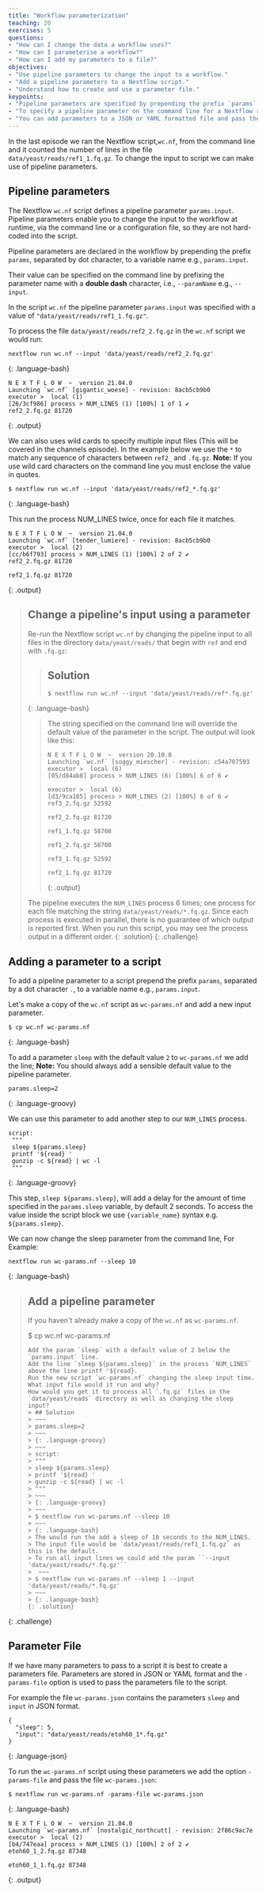 ```yaml
---
title: "Workflow parameterization"
teaching: 20
exercises: 5
questions:
- "How can I change the data a workflow uses?"
- "How can I parameterise a workflow?"
- "How can I add my parameters to a file?"
objectives:
- "Use pipeline parameters to change the input to a workflow."
- "Add a pipeline parameters to a Nextflow script."
- "Understand how to create and use a parameter file."
keypoints:
- "Pipeline parameters are specified by prepending the prefix `params` to a variable name, separated by dot character."
- "To specify a pipeline parameter on the command line for a Nextflow run use `--variable_name` syntax."
- "You can add parameters to a JSON or YAML formatted file and pass them to the script using option `-params-file`."
---
```


In the last episode we ran the Nextflow script,`wc.nf`, from the command line and it counted the number of lines  in the file
 `data/yeast/reads/ref1_1.fq.gz`. To change the input to script we can make use of pipeline parameters.

## Pipeline parameters

The Nextflow `wc.nf` script defines a pipeline parameter `params.input`.
Pipeline parameters enable you to change the input to the workflow at
runtime, via the command line or a configuration file, so they are not
hard-coded into the script.

Pipeline parameters are declared in the workflow by prepending the prefix
`params`, separated by dot character, to a variable name e.g.,
`params.input`.

Their value can be specified on the command line by
prefixing the parameter name with a **double dash** character, i.e.,
`--paramName` e.g., `--input`.

In the script `wc.nf` the pipeline parameter `params.input` was specified with a value of `"data/yeast/reads/ref1_1.fq.gz"`.

To process the file `data/yeast/reads/ref2_2.fq.gz` in the `wc.nf` script we would run:

~~~
nextflow run wc.nf --input 'data/yeast/reads/ref2_2.fq.gz'
~~~
{: .language-bash}

~~~
N E X T F L O W  ~  version 21.04.0
Launching `wc.nf` [gigantic_woese] - revision: 8acb5cb9b0
executor >  local (1)
[26/3cf986] process > NUM_LINES (1) [100%] 1 of 1 ✔
ref2_2.fq.gz 81720
~~~
{: .output}

We can also uses wild cards to specify multiple input files (This will be covered in the channels episode).
In the example below we use the `*` to match any sequence of characters between `ref2_` and `.fq.gz`.
**Note:** If you use wild card characters on the command line you must enclose the value in quotes.

~~~
$ nextflow run wc.nf --input 'data/yeast/reads/ref2_*.fq.gz'
~~~
{: .language-bash}

This run the process NUM_LINES twice, once for each file it matches.

~~~
N E X T F L O W  ~  version 21.04.0
Launching `wc.nf` [tender_lumiere] - revision: 8acb5cb9b0
executor >  local (2)
[cc/b6f793] process > NUM_LINES (1) [100%] 2 of 2 ✔
ref2_2.fq.gz 81720

ref2_1.fq.gz 81720
~~~
{: .output}

> ## Change a pipeline's input using a parameter
> Re-run the Nextflow script `wc.nf` by changing the pipeline input to all files in the directory `data/yeast/reads/`
> that begin with `ref` and end with `.fq.gz`:
>
> > ## Solution
> > ~~~
> > $ nextflow run wc.nf --input 'data/yeast/reads/ref*.fq.gz'
> > ~~~
> {: .language-bash}
> > The string specified on the command line will override the default value of the parameter in the script. The output will look like this:
> >
> > ~~~
> > N E X T F L O W  ~  version 20.10.0
> > Launching `wc.nf` [soggy_miescher] - revision: c54a707593
> > executor >  local (6)
> > [05/d84ab8] process > NUM_LINES (6) [100%] 6 of 6 ✔
> >
> > executor >  local (6)
> > [d3/9ca185] process > NUM_LINES (2) [100%] 6 of 6 ✔
> > ref3_2.fq.gz 52592
> >
> > ref2_2.fq.gz 81720
> >
> > ref1_1.fq.gz 58708
> >
> > ref1_2.fq.gz 58708
> >
> > ref3_1.fq.gz 52592
> >
> > ref2_1.fq.gz 81720
> > ~~~
> > {: .output}
>
> The pipeline executes the `NUM_LINES` process 6 times; one process
> for each file matching the string `data/yeast/reads/*.fq.gz`. Since
> each process is executed in parallel, there is no guarantee of
> which output is reported first. When you run this script, you may
> see the process output in a different order.
> {: .solution}
{: .challenge}

## Adding a parameter to a script


To add a pipeline parameter to a script prepend the prefix `params`, separated by a dot character `.`, to a variable name e.g.,
`params.input`.

Let's make a copy of the `wc.nf` script as `wc-params.nf` and add a new input parameter.

~~~
$ cp wc.nf wc-params.nf
~~~
{: .language-bash}

To add a parameter `sleep` with the default value `2` to `wc-params.nf` we add the line;
**Note:** You should always add a sensible default value to the pipeline parameter.

~~~
params.sleep=2
~~~
{: .language-groovy}

We can use this parameter to add another step to our `NUM_LINES` process.

~~~
script:
 """
 sleep ${params.sleep}
 printf '${read} '
 gunzip -c ${read} | wc -l
 """
~~~
{: .language-groovy}

This step, `sleep ${params.sleep}`,  will add a delay for the  amount of time specified in the `params.sleep` variable,
by default 2 seconds.
To access the value inside the script block we use `{variable_name}` syntax e.g. `${params.sleep}`.

We can now change the sleep parameter from the command line, For Example:

~~~
nextflow run wc-params.nf --sleep 10
~~~
{: .language-bash}

> ## Add a pipeline parameter
> If you haven't already  make a copy of the `wc.nf` as `wc-params.nf`.
>
> $ cp wc.nf wc-params.nf
> ~~~
> Add the param `sleep` with a default value of 2 below the `params.input` line.
> Add the line `sleep ${params.sleep}` in the process `NUM_LINES` above the line printf '${read}.
> Run the new script `wc-params.nf` changing the sleep input time.
> What input file would it run and why?
> How would you get it to process all `.fq.gz` files in the `data/yeast/reads` directory as well as changing the sleep input?
> > ## Solution
> > ~~~
> > params.sleep=2
> > ~~~
> > {: .language-groovy}
> > ~~~
> > script:
> > """
> > sleep ${params.sleep}
> > printf '${read} '
> > gunzip -c ${read} | wc -l
> > """
> > ~~~
> > {: .language-groovy}
> > ~~~
> > $ nextflow run wc-params.nf --sleep 10
> > ~~~
> > {: .language-bash}
> > The would run the add a sleep of 10 seconds to the NUM_LINES.
> > The input file would be `data/yeast/reads/ref1_1.fq.gz` as this is the default.
> > To run all input lines we could add the param ``--input 'data/yeast/reads/*.fq.gz'``
> >  ~~~
> > $ nextflow run wc-params.nf --sleep 1 --input  'data/yeast/reads/*.fq.gz'
> > ~~~
> > {: .language-bash}
> {: .solution}
{: .challenge}

##  Parameter File

If we have many parameters to pass to a script it is best to create a parameters file.
Parameters are stored in JSON or YAML format and  the `-params-file` option is used to pass the parameters file to the script.

For example the file `wc-params.json` contains the parameters `sleep` and `input` in JSON format.

~~~
{
  "sleep": 5,
  "input": "data/yeast/reads/etoh60_1*.fq.gz"
}
~~~
{: .language-json}

To run the `wc-params.nf` script using these parameters we add the option `-params-file` and pass the file `wc-params.json`:

~~~
$ nextflow run wc-params.nf -params-file wc-params.json
~~~
{: .language-bash}

~~~
N E X T F L O W  ~  version 21.04.0
Launching `wc-params.nf` [nostalgic_northcutt] - revision: 2f86c9ac7e
executor >  local (2)
[b4/747eaa] process > NUM_LINES (1) [100%] 2 of 2 ✔
etoh60_1_2.fq.gz 87348

etoh60_1_1.fq.gz 87348
~~~
{: .output}
